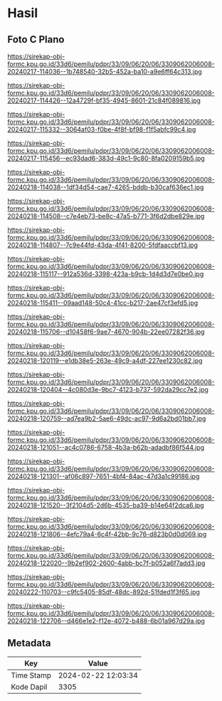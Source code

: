 # Hasil

## Foto C Plano

https://sirekap-obj-formc.kpu.go.id/33d6/pemilu/pdpr/33/09/06/20/06/3309062006008-20240217-114036--1b748540-32b5-452a-ba10-a9e6ff64c313.jpg

https://sirekap-obj-formc.kpu.go.id/33d6/pemilu/pdpr/33/09/06/20/06/3309062006008-20240217-114426--12a4729f-bf35-4945-8601-21c84f089816.jpg

https://sirekap-obj-formc.kpu.go.id/33d6/pemilu/pdpr/33/09/06/20/06/3309062006008-20240217-115332--3064af03-f0be-4f8f-bf98-f1f5abfc99c4.jpg

https://sirekap-obj-formc.kpu.go.id/33d6/pemilu/pdpr/33/09/06/20/06/3309062006008-20240217-115456--ec93dad6-383d-49c1-9c80-8fa0209159b5.jpg

https://sirekap-obj-formc.kpu.go.id/33d6/pemilu/pdpr/33/09/06/20/06/3309062006008-20240218-114038--1df34d54-cae7-4265-bddb-b30caf636ec1.jpg

https://sirekap-obj-formc.kpu.go.id/33d6/pemilu/pdpr/33/09/06/20/06/3309062006008-20240218-114508--c7e4eb73-be8c-47a5-b771-3f6d2dbe829e.jpg

https://sirekap-obj-formc.kpu.go.id/33d6/pemilu/pdpr/33/09/06/20/06/3309062006008-20240218-114807--7c9e44fd-43da-4f41-8200-5fdfaaccbf13.jpg

https://sirekap-obj-formc.kpu.go.id/33d6/pemilu/pdpr/33/09/06/20/06/3309062006008-20240218-115117--912a536d-3398-423a-b9cb-1d4d3d7e0be0.jpg

https://sirekap-obj-formc.kpu.go.id/33d6/pemilu/pdpr/33/09/06/20/06/3309062006008-20240218-115411--09aad148-50c4-41cc-b217-2ae47cf3efd5.jpg

https://sirekap-obj-formc.kpu.go.id/33d6/pemilu/pdpr/33/09/06/20/06/3309062006008-20240218-115706--d10458f6-9ae7-4670-904b-22ee07282f36.jpg

https://sirekap-obj-formc.kpu.go.id/33d6/pemilu/pdpr/33/09/06/20/06/3309062006008-20240218-120119--e1db38e5-263e-49c9-a4df-227ee1230c82.jpg

https://sirekap-obj-formc.kpu.go.id/33d6/pemilu/pdpr/33/09/06/20/06/3309062006008-20240218-120404--4c080d3e-9bc7-4123-b737-592da29cc7e2.jpg

https://sirekap-obj-formc.kpu.go.id/33d6/pemilu/pdpr/33/09/06/20/06/3309062006008-20240218-120759--ad7ea9b2-5ae6-49dc-ac97-9d6a2bd01bb7.jpg

https://sirekap-obj-formc.kpu.go.id/33d6/pemilu/pdpr/33/09/06/20/06/3309062006008-20240218-121051--ac4c0786-6758-4b3a-b62b-adadbf86f544.jpg

https://sirekap-obj-formc.kpu.go.id/33d6/pemilu/pdpr/33/09/06/20/06/3309062006008-20240218-121301--af06c897-7651-4bf4-84ac-47d3a1c99186.jpg

https://sirekap-obj-formc.kpu.go.id/33d6/pemilu/pdpr/33/09/06/20/06/3309062006008-20240218-121520--3f2104d5-2d6b-4535-ba39-b14e64f2dca6.jpg

https://sirekap-obj-formc.kpu.go.id/33d6/pemilu/pdpr/33/09/06/20/06/3309062006008-20240218-121806--4efc79a4-6c4f-42bb-9c76-d823b0d0d069.jpg

https://sirekap-obj-formc.kpu.go.id/33d6/pemilu/pdpr/33/09/06/20/06/3309062006008-20240218-122020--9b2ef902-2600-4abb-bc7f-b052a6f7add3.jpg

https://sirekap-obj-formc.kpu.go.id/33d6/pemilu/pdpr/33/09/06/20/06/3309062006008-20240222-110703--c9fc5405-85df-48dc-892d-51fded1f3f65.jpg

https://sirekap-obj-formc.kpu.go.id/33d6/pemilu/pdpr/33/09/06/20/06/3309062006008-20240218-122706--d466e1e2-f12e-4072-b488-6b01a967d29a.jpg


## Metadata

| Key        | Value               |
| ---------- | ------------------- |
| Time Stamp | 2024-02-22 12:03:34 |
| Kode Dapil | 3305                |



